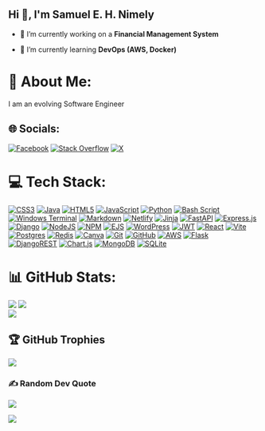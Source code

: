 ## Hi 👋, I'm Samuel E. H. Nimely

<!--
**nimely111/nimely111** is a ✨ _special_ ✨ repository because its `README.md` (this file) appears on your GitHub profile.

Here are some ideas to get you started:
-->

- 🔭 I’m currently working on a **Financial Management System**  

- 🌱 I’m currently learning **DevOps (AWS, Docker)**
<!--
- 👯 I’m looking to collaborate on ...
- 🤔 I’m looking for help with ...
- 💬 Ask me about ...
- 📫 How to reach me: ...
- 😄 Pronouns: ...
- ⚡ Fun fact: ...

-->
# 💫 About Me:
I am an evolving Software Engineer<br>


## 🌐 Socials:
[![Facebook](https://img.shields.io/badge/Facebook-%231877F2.svg?logo=Facebook&logoColor=white)](https://facebook.com/samuel.ehnimely) [![Stack Overflow](https://img.shields.io/badge/-Stackoverflow-FE7A16?logo=stack-overflow&logoColor=white)](https://stackoverflow.com/users/15742535) [![X](https://img.shields.io/badge/X-black.svg?logo=X&logoColor=white)](https://x.com/nimelythegreat) 

# 💻 Tech Stack:
[![CSS3](https://img.shields.io/badge/--%231572B6.svg?style=for-the-badge&logo=css3&logoColor=white)](#) 
[![Java](https://img.shields.io/badge/--%23ED8B00.svg?style=for-the-badge&logo=openjdk&logoColor=white)](#) 
[![HTML5](https://img.shields.io/badge/--%23E34F26.svg?style=for-the-badge&logo=html5&logoColor=white)](#) 
[![JavaScript](https://img.shields.io/badge/--%23323330.svg?style=for-the-badge&logo=javascript&logoColor=%23F7DF1E)](#) 
[![Python](https://img.shields.io/badge/-3670A0?style=for-the-badge&logo=python&logoColor=ffdd54)](#) 
[![Bash Script](https://img.shields.io/badge/--%23121011.svg?style=for-the-badge&logo=gnu-bash&logoColor=white)](#) 
[![Windows Terminal](https://img.shields.io/badge/--%234D4D4D.svg?style=for-the-badge&logo=windows-terminal&logoColor=white)](#) 
[![Markdown](https://img.shields.io/badge/--%23000000.svg?style=for-the-badge&logo=markdown&logoColor=white)](#) 
[![Netlify](https://img.shields.io/badge/--%23000000.svg?style=for-the-badge&logo=netlify&logoColor=#00C7B7)](#) 
[![Jinja](https://img.shields.io/badge/-white.svg?style=for-the-badge&logo=jinja&logoColor=black)](#) 
[![FastAPI](https://img.shields.io/badge/-005571?style=for-the-badge&logo=fastapi)](#) 
[![Express.js](https://img.shields.io/badge/--%23404d59.svg?style=for-the-badge&logo=express&logoColor=%2361DAFB)](#) 
[![Django](https://img.shields.io/badge/--%23092E20.svg?style=for-the-badge&logo=django&logoColor=white)](#) 
[![NodeJS](https://img.shields.io/badge/-6DA55F?style=for-the-badge&logo=node.js&logoColor=white)](#) 
[![NPM](https://img.shields.io/badge/-NPM-%23CB3837.svg?style=for-the-badge&logo=npm&logoColor=white)](#) 
[![EJS](https://img.shields.io/badge/-ejs-%23B4CA65.svg?style=for-the-badge&logo=ejs&logoColor=black)](#) 
[![WordPress](https://img.shields.io/badge/-WordPress-%23117AC9.svg?style=for-the-badge&logo=WordPress&logoColor=white)](#) 
[![JWT](https://img.shields.io/badge/-JWT-black?style=for-the-badge&logo=JSON%20web%20tokens)](#) 
[![React](https://img.shields.io/badge/-react-%2320232a.svg?style=for-the-badge&logo=react&logoColor=%2361DAFB)](#) 
[![Vite](https://img.shields.io/badge/-vite-%23646CFF.svg?style=for-the-badge&logo=vite&logoColor=white)](#) 
[![Postgres](https://img.shields.io/badge/-postgres-%23316192.svg?style=for-the-badge&logo=postgresql&logoColor=white)](#) 
[![Redis](https://img.shields.io/badge/-redis-%23DD0031.svg?style=for-the-badge&logo=redis&logoColor=white)](#) 
[![Canva](https://img.shields.io/badge/-Canva-%2300C4CC.svg?style=for-the-badge&logo=Canva&logoColor=white)](#) 
[![Git](https://img.shields.io/badge/-git-%23F05033.svg?style=for-the-badge&logo=git&logoColor=white)](#) 
[![GitHub](https://img.shields.io/badge/-github-%23121011.svg?style=for-the-badge&logo=github&logoColor=white)](#) 
[![AWS](https://img.shields.io/badge/-AWS-%23FF9900.svg?style=for-the-badge&logo=amazon-aws&logoColor=white)](#) 
[![Flask](https://img.shields.io/badge/-flask-%23000.svg?style=for-the-badge&logo=flask&logoColor=white)](#) 
[![DjangoREST](https://img.shields.io/badge/-DJANGO-REST-ff1709?style=for-the-badge&logo=django&logoColor=white&color=ff1709&labelColor=gray)](#) 
[![Chart.js](https://img.shields.io/badge/-chart.js-F5788D.svg?style=for-the-badge&logo=chart.js&logoColor=white)](#) 
[![MongoDB](https://img.shields.io/badge/-MongoDB-%234ea94b.svg?style=for-the-badge&logo=mongodb&logoColor=white)](#) 
[![SQLite](https://img.shields.io/badge/-sqlite-%2307405e.svg?style=for-the-badge&logo=sqlite&logoColor=white)](#) 

# 📊 GitHub Stats:
![](https://github-readme-stats.vercel.app/api?username=nimely111&theme=transparent&hide_border=false&include_all_commits=false&count_private=true)
![](https://github-readme-stats.vercel.app/api/top-langs/?username=nimely111&theme=transparent&hide_border=false&include_all_commits=false&count_private=true&layout=compact)<br/>
![](https://github-readme-streak-stats.herokuapp.com/?user=nimely111&theme=transparent&hide_border=false)<br/>


## 🏆 GitHub Trophies
![](https://github-profile-trophy.vercel.app/?username=nimely111&theme=radical&no-frame=false&no-bg=false&margin-w=4)

### ✍️ Random Dev Quote
![](https://quotes-github-readme.vercel.app/api?type=horizontal&theme=radical)

[![](https://visitcount.itsvg.in/api?id=nimely111&icon=0&color=0)](https://visitcount.itsvg.in)

<!-- Proudly created with GPRM ( https://gprm.itsvg.in ) -->
